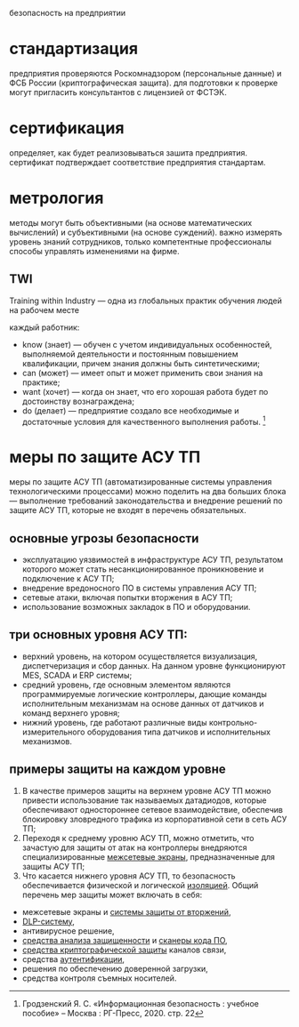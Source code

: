 безопасность на предприятии
# стандартизация
предприятия проверяются Роскомнадзором (персональные данные) и ФСБ России (криптографическая защита). для подготовки к проверке могут пригласить консультантов с лицензией от ФСТЭК.
# сертификация
определяет, как будет реализовываться зашита предприятия. сертификат подтверждает соответствие предприятия стандартам.
# метрология
методы могут быть объективными (на основе математических вычислений) и субъективными (на основе суждений). важно измерять уровень знаний сотрудников, только компетентные профессионалы способы управлять изменениями на фирме.
## TWI
Training within Industry — одна из глобальных практик обучения людей на рабочем месте

каждый работник:
- know (знает) — обучен с учетом индивидуальных особенностей, выполняемой деятельности и постоянным повышением квалификации, причем знания должны быть синтетическими;
- can (может) — имеет опыт и может применить свои знания на практике;
- want (хочет) — когда он знает, что его хорошая работа будет по достоинству вознаграждена;
- do (делает) — предприятие создало все необходимые и достаточные условия для качественного выполнения работы. [^1]
# меры по защите АСУ ТП
меры по защите АСУ ТП (автоматизированные системы управления технологическими процессами) можно поделить на два больших блока — выполнение требований законодательства и внедрение решений по защите АСУ ТП, которые не входят в перечень обязательных. 
## основные угрозы безопасности
- эксплуатацию уязвимостей в инфраструктуре АСУ ТП, результатом которого может стать несанкционированное проникновение и подключение к АСУ ТП;
- внедрение вредоносного ПО в системы управления АСУ ТП;
- сетевые атаки, включая попытки вторжения в АСУ ТП;
- использование возможных закладок в ПО и оборудовании.
## три основных уровня АСУ ТП:
- верхний уровень, на котором осуществляется визуализация, диспетчеризация и сбор данных. На данном уровне функционируют MES, SCADA и ERP системы;
- средний уровень, где основным элементом являются программируемые логические контроллеры, дающие команды исполнительным механизмам на основе данных от датчиков и команд верхнего уровня;
- нижний уровень, где работают различные виды контрольно-измерительного оборудования типа датчиков и исполнительных механизмов.
## примеры защиты на каждом уровне
1) В качестве примеров защиты на верхнем уровне АСУ ТП можно привести использование так называемых датадиодов, которые обеспечивают одностороннее сетевое взаимодействие, обеспечив блокировку зловредного трафика из корпоративной сети в сеть АСУ ТП;
2) Переходя к среднему уровню АСУ ТП, можно отметить, что зачастую для защиты от атак на контроллеры внедряются специализированные [межсетевые экраны](firewall.md), предназначенные для защиты АСУ ТП;
3) Что касается нижнего уровня АСУ ТП, то безопасность обеспечивается физической и логической [изоляцией](isolation.md).
Общий перечень мер защиты может включать в себя:
- межсетевые экраны и [системы защиты от вторжений](ids-ips.md),
- [DLP-систему](info-leakage.md),
- антивирусное решение,
- [средства анализа защищенности](sec-awareness.md) и [сканеры кода ПО](agile.md),
- [средства криптографической защиты](skzi.md) каналов связи,
- средства [аутентификации](authentication.md),
- решения по обеспечению доверенной загрузки,
- средства контроля съемных носителей.

[^1]: Гродзенский Я. С. «Информационная безопасность : учебное пособие» – Москва : РГ-Пресс, 2020. стр. 22
